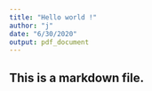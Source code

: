 ```yaml
---
title: "Hello world !"
author: "j"
date: "6/30/2020"
output: pdf_document
---
```



## This is a markdown file.








